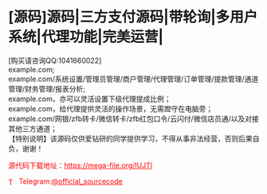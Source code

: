 # [源码]源码|三方支付源码|带轮询|多用户系统|代理功能|完美运营|

[购买请咨询QQ:1041660022]<br>example.com;<br>example.com/系统设置/管理员管理/商户管理/代理管理/订单管理/提款管理/通道管理/财务管理/报表分析;<br>example.com，亦可以灵活设置下级代理提成比例；<br>example.com，给代理提供灵活的操作场景，无需蹬守在电脑旁；<br>example.com/网银/zfb转卡/微信转卡/zfb红包口令/云闪付/微信店员通/以及对接其他三方通道；<br>【特别说明】该源码仅供爱钻研的同学提供学习，不得从事非法经营，否则后果自负，谢谢！<br>


<p style="color: red;">源代码下载地址：<a href="https://mega-file.org/IUJTl" style="color: red;">https://mega-file.org/IUJTl</a></p><p style="color: red;"><img src="https://cdn-icons-png.flaticon.com/512/2111/2111646.png" alt="Telegram Icon" style="width: 16px; vertical-align: middle; margin-right: 5px;">Telegram:<a href="https://t.me/official_sourcecode" style="color: red;">@official_sourcecode</a></p>